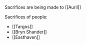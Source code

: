 Sacrifices are being made to [[Auril]]

Sacrifices of people:
- [[Targos]]
- [[Bryn Shander]]
- [[Easthaven]]

